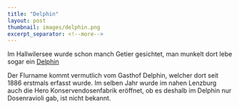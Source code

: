 ```yaml
---
title: "Delphin"
layout: post
thumbnail: images/delphin.png
excerpt_separator: <!--more-->
---
```


Im Hallwilersee wurde schon manch Getier gesichtet, man munkelt dort lebe sogar ein [Delphin](https://s.geo.admin.ch/zv45035rntpk)

Der Flurname kommt vermutlich vom Gasthof Delphin, welcher dort seit 1886 erstmals erfasst wurde. Im selben Jahr wurde im nahen Lenzburg auch die Hero Konservendosenfabrik eröffnet, ob es deshalb im Delphin nur Dosenravioli gab, ist nicht bekannt. 
<!--more-->
